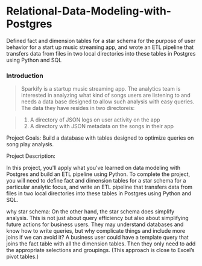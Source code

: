 # Relational-Data-Modeling-with-Postgres
Defined fact and dimension tables for a star schema for the purpose of user behavior for a start up music streaming app, and wrote an ETL pipeline that transfers data from files in two local directories into these tables in Postgres using Python and SQL


### Introduction
> Sparkify is a startup music streaming app. The analytics team is interested in analyzing what kind of songs users are listening to and needs a data base designed to allow such analysis with easy queries.  The data they have resides in two directoreis: 

> 1. A directory of JSON logs on user activity on the app
> 2. A directory with JSON metadata on the songs in their app

Project Goals: Build a database with tables designed to optimize queries on song play analysis.

Project Description: 

In this project, you'll apply what you've learned on data modeling with Postgres and build an ETL pipeline using Python. To complete the project, you will need to define fact and dimension tables for a star schema for a particular analytic focus, and write an ETL pipeline that transfers data from files in two local directories into these tables in Postgres using Python and SQL.


why star schema: 
On the other hand, the star schema does simplify analysis. This is not just about query efficiency but also about simplifying future actions for business users. They may understand databases and know how to write queries, but why complicate things and include more joins if we can avoid it? A business user could have a template query that joins the fact table with all the dimension tables. Then they only need to add the appropriate selections and groupings. (This approach is close to Excel’s pivot tables.)